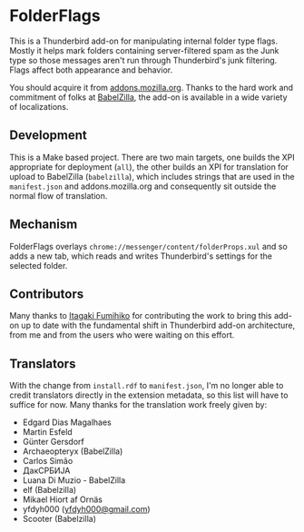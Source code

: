 FolderFlags
===========

This is a Thunderbird add-on for manipulating internal folder type flags.
Mostly it helps mark folders containing server-filtered spam as the Junk
type so those messages aren't run through Thunderbird's junk filtering.
Flags affect both appearance and behavior.

You should acquire it from [addons.mozilla.org][1].  Thanks to the hard
work and commitment of folks at [BabelZilla][2], the add-on is available
in a wide variety of localizations.

Development
-----------

This is a Make based project.  There are two main targets, one builds the
XPI appropriate for deployment (`all`), the other builds an XPI for
translation for upload to BabelZilla (`babelzilla`), which includes strings
that are used in the `manifest.json` and addons.mozilla.org and consequently
sit outside the normal flow of translation.

Mechanism
---------

FolderFlags overlays `chrome://messenger/content/folderProps.xul` and so
adds a new tab, which reads and writes Thunderbird's settings for the
selected folder.

Contributors
------------

Many thanks to [Itagaki Fumihiko](https://github.com/itagagaki) for contributing the work to bring this add-on up to date with the fundamental shift in Thunderbird add-on architecture, from me and from the users who were waiting on this effort.

Translators
-----------

With the change from `install.rdf` to `manifest.json`, I'm no longer able to credit translators directly in the extension metadata, so this list will have to suffice for now.  Many thanks for the translation work freely given by:

* Edgard Dias Magalhaes
* Martin Esfeld
* Günter Gersdorf
* Archaeopteryx (BabelZilla)
* Carlos Simão
* ДакСРБИЈА
* Luana Di Muzio - BabelZilla
* elf (Babelzilla)
* Mikael Hiort af Ornäs
* yfdyh000 (yfdyh000@gmail.com)
* Scooter (Babelzilla)

[1]: https://addons.mozilla.org/thunderbird/addon/folderflags/
[2]: http://www.babelzilla.org/
